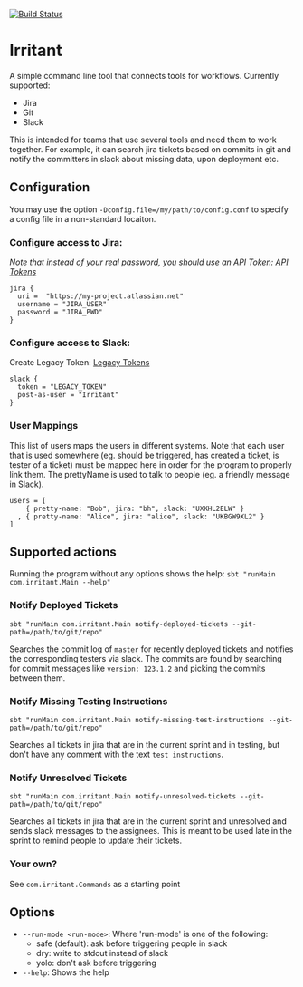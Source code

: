 [![Build Status](https://travis-ci.org/rethab/irritant.svg?branch=master)](https://travis-ci.org/rethab/irritant)

# Irritant

A simple command line tool that connects tools for workflows. Currently supported:

- Jira
- Git
- Slack

This is intended for teams that use several tools and need them to work together.
For example, it can search jira tickets based on commits in git and notify the committers in slack about missing data, upon deployment etc.

## Configuration
You may use the option `-Dconfig.file=/my/path/to/config.conf` to specify a config file in a non-standard locaiton.

### Configure access to Jira:

*Note that instead of your real password, you should use an API Token: [API Tokens](https://confluence.atlassian.com/cloud/api-tokens-938839638.html)*
```
jira {
  uri =  "https://my-project.atlassian.net"
  username = "JIRA_USER"
  password = "JIRA_PWD"
}
```

### Configure access to Slack:

Create Legacy Token: [Legacy Tokens](https://api.slack.com/custom-integrations/legacy-tokens)

```
slack {
  token = "LEGACY_TOKEN"
  post-as-user = "Irritant"
}
```

### User Mappings
This list of users maps the users in different systems.
Note that each user that is used somewhere (eg. should be triggered, has
created a ticket, is tester of a ticket) must be mapped here in order for the
program to properly link them. The prettyName is used to talk to people (eg.
a friendly message in Slack).

```
users = [
    { pretty-name: "Bob", jira: "bh", slack: "UXKHL2ELW" }
  , { pretty-name: "Alice", jira: "alice", slack: "UKBGW9XL2" }
]
```


## Supported actions
Running the program without any options shows the help:
`sbt "runMain com.irritant.Main --help"`

### Notify Deployed Tickets
`sbt "runMain com.irritant.Main notify-deployed-tickets --git-path=/path/to/git/repo"`

Searches the commit log of `master` for recently deployed tickets and notifies the corresponding testers via slack.
The commits are found by searching for commit messages like `version: 123.1.2` and picking the commits between them.

### Notify Missing Testing Instructions
`sbt "runMain com.irritant.Main notify-missing-test-instructions --git-path=/path/to/git/repo"`

Searches all tickets in jira that are in the current sprint and in testing, but don't have any comment with the text `test instructions`.

### Notify Unresolved Tickets
`sbt "runMain com.irritant.Main notify-unresolved-tickets --git-path=/path/to/git/repo"`

Searches all tickets in jira that are in the current sprint and unresolved and sends slack messages to the assignees.
This is meant to be used late in the sprint to remind people to update their tickets.

### Your own?
See `com.irritant.Commands` as a starting point


## Options
- `--run-mode <run-mode>`: Where 'run-mode' is one of the following:
  - safe (default): ask before triggering people in slack
  - dry: write to stdout instead of slack
  - yolo: don't ask before triggering
- `--help`: Shows the help


